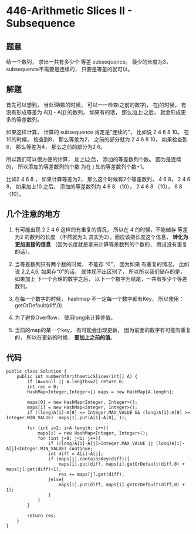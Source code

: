 # 446-Arithmetic Slices II - Subsequence

## 题意
给一个数列， 求出一共有多少个 等差 subsequence。 最少的长度为3， subsequence不需要是连续的， 只要是等差的就可以。

## 解题
首先可以想到， 当处理i数的时候， 可以一一检查i之前的数字j， 在j的时候， 有没有形成等差为 A[i] - A[j] 的数列， 如果有的话， 那么加上i之后， 就会形成更多的等差数列。

如果这样计算， 计算的 subsequence 肯定是“连续的”， 比如说 2 4 6 8 10。 在10的时候， 检查到8， 那么等差为2， 之前的部分就为 2 4 6 8 10， 如果检查到6， 那么等差为4， 那么之前的部分为2 6。 

所以我们可以很方便的计算， 加上i之后， 添加的等差数列个数。 因为是连续的， 所以添加的等差数列的个数 为在 j 处的等差数列个数+1。

比如2 4 6 8 ， 如果计算等差为2， 那么这个时候有2个等差数列， 4 6 8， 2 4 6 8， 如果加上10 之后， 添加的等差数列为 4 6 8 （10）， 2 4 6 8 （10）， 6 8 （10）。

## 几个注意的地方
1. 有可能出现 2 2 4 6 这样的有重复的情况， 所以在 4 的时候，不能储存 等差为2 的数列的长度 （不然就为3, 其实为2）。而应该把长度这个信息， **转化为更加直接的信息** （因为长度就是拿来计算等差数列的个数的， 假设没有重复的话）。 

2. 当等差数列只有两个数的时候， 不能存 “0”， 因为如果 有重复的情况， 比如说 2,2,4,6, 如果存“0”的话， 就体现不出区别了， 所以所以我们储存的是， 如果加上 下一个合理的数字之后， 以下一个数字为结尾，一共有多少个等差数列。

2. 在每一个数字的时候， hashmap 不一定每一个数字都有Key， 所以使用： getOrDefault(diff,0)
3. 为了避免Overflow， 使用long来计算差值。
4. 当前的map的某一个key， 有可能会出现更新， 因为前面的数字有可能有重复的， 所以在更新的时候， **要加上之前的值**。

## 代码
```
public class Solution {
    public int numberOfArithmeticSlices(int[] A) {
        if (A==null || A.length<=2) return 0;
        int res = 0;
        HashMap<Integer,Integer>[] maps = new HashMap[A.length];
        
        maps[0] = new HashMap<Integer, Integer>();
        maps[1] = new HashMap<Integer, Integer>();
        if ((long)A[1]-A[0] <= Integer.MAX_VALUE && (long)A[1]-A[0] >= Integer.MIN_VALUE)  maps[1].put(A[1]-A[0], 1);
        
        for (int i=2; i<A.length; i++){
            maps[i] = new HashMap<Integer, Integer>();
            for (int j=0; j<i; j++){
                if ((long)A[i]-A[j]>Integer.MAX_VALUE || (long)A[i]-A[j]<Integer.MIN_VALUE) continue;
                int diff = A[i]-A[j];
                if (maps[j].containsKey(diff)){
                    maps[i].put(diff, maps[i].getOrDefault(diff,0) + maps[j].get(diff)+1);
                    res += maps[j].get(diff);
                }else{
                    maps[i].put(diff, maps[i].getOrDefault(diff,0) + 1);
                }
            }
        }
        
        return res;
    }
}
```
 

